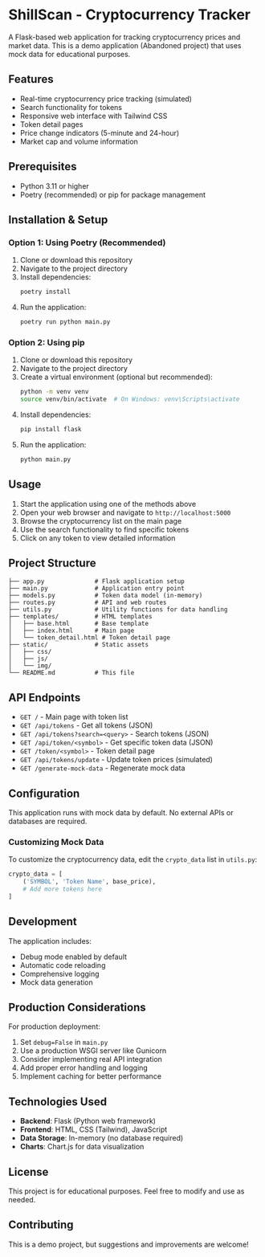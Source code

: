 
# ShillScan - Cryptocurrency Tracker

A Flask-based web application for tracking cryptocurrency prices and market data. This is a demo application (Abandoned project) that uses mock data for educational purposes.

## Features

- Real-time cryptocurrency price tracking (simulated)
- Search functionality for tokens
- Responsive web interface with Tailwind CSS
- Token detail pages
- Price change indicators (5-minute and 24-hour)
- Market cap and volume information

## Prerequisites

- Python 3.11 or higher
- Poetry (recommended) or pip for package management

## Installation & Setup

### Option 1: Using Poetry (Recommended)

1. Clone or download this repository
2. Navigate to the project directory
3. Install dependencies:
   ```bash
   poetry install
   ```
4. Run the application:
   ```bash
   poetry run python main.py
   ```

### Option 2: Using pip

1. Clone or download this repository
2. Navigate to the project directory
3. Create a virtual environment (optional but recommended):
   ```bash
   python -m venv venv
   source venv/bin/activate  # On Windows: venv\Scripts\activate
   ```
4. Install dependencies:
   ```bash
   pip install flask
   ```
5. Run the application:
   ```bash
   python main.py
   ```

## Usage

1. Start the application using one of the methods above
2. Open your web browser and navigate to `http://localhost:5000`
3. Browse the cryptocurrency list on the main page
4. Use the search functionality to find specific tokens
5. Click on any token to view detailed information

## Project Structure

```
├── app.py              # Flask application setup
├── main.py             # Application entry point
├── models.py           # Token data model (in-memory)
├── routes.py           # API and web routes
├── utils.py            # Utility functions for data handling
├── templates/          # HTML templates
│   ├── base.html       # Base template
│   ├── index.html      # Main page
│   └── token_detail.html # Token detail page
├── static/             # Static assets
│   ├── css/
│   ├── js/
│   └── img/
└── README.md           # This file
```

## API Endpoints

- `GET /` - Main page with token list
- `GET /api/tokens` - Get all tokens (JSON)
- `GET /api/tokens?search=<query>` - Search tokens (JSON)
- `GET /api/token/<symbol>` - Get specific token data (JSON)
- `GET /token/<symbol>` - Token detail page
- `GET /api/tokens/update` - Update token prices (simulated)
- `GET /generate-mock-data` - Regenerate mock data

## Configuration

This application runs with mock data by default. No external APIs or databases are required.

### Customizing Mock Data

To customize the cryptocurrency data, edit the `crypto_data` list in `utils.py`:

```python
crypto_data = [
    ('SYMBOL', 'Token Name', base_price),
    # Add more tokens here
]
```

## Development

The application includes:
- Debug mode enabled by default
- Automatic code reloading
- Comprehensive logging
- Mock data generation

## Production Considerations

For production deployment:
1. Set `debug=False` in `main.py`
2. Use a production WSGI server like Gunicorn
3. Consider implementing real API integration
4. Add proper error handling and logging
5. Implement caching for better performance

## Technologies Used

- **Backend**: Flask (Python web framework)
- **Frontend**: HTML, CSS (Tailwind), JavaScript
- **Data Storage**: In-memory (no database required)
- **Charts**: Chart.js for data visualization

## License

This project is for educational purposes. Feel free to modify and use as needed.

## Contributing

This is a demo project, but suggestions and improvements are welcome!
